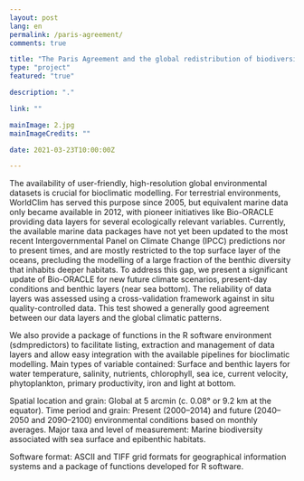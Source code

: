 ```yaml
---
layout: post
lang: en
permalink: /paris-agreement/
comments: true

title: "The Paris Agreement and the global redistribution of biodiversity"
type: "project"
featured: "true"

description: "."

link: ""

mainImage: 2.jpg
mainImageCredits: ""

date: 2021-03-23T10:00:00Z

---
```


The availability of user-friendly, high-resolution global environmental datasets is crucial for bioclimatic modelling. For terrestrial environments, WorldClim has served this purpose since 2005, but equivalent marine data only became available in 2012, with pioneer initiatives like Bio-ORACLE providing data layers for several ecologically relevant variables. Currently, the available marine data packages have not yet been updated to the most recent Intergovernmental Panel on Climate Change (IPCC) predictions nor to present times, and are mostly restricted to the top surface layer of the oceans, precluding the modelling of a large fraction of the benthic diversity that inhabits deeper habitats. To address this gap, we present a significant update of Bio-ORACLE for new future climate scenarios, present-day conditions and benthic layers (near sea bottom). The reliability of data layers was assessed using a cross-validation framework against in situ quality-controlled data. This test showed a generally good agreement between our data layers and the global climatic patterns.

We also provide a package of functions in the R software environment (sdmpredictors) to facilitate listing, extraction and management of data layers and allow easy integration with the available pipelines for bioclimatic modelling. Main types of variable contained: Surface and benthic layers for water temperature, salinity, nutrients, chlorophyll, sea ice, current velocity, phytoplankton, primary productivity, iron and light at bottom.

Spatial location and grain: Global at 5 arcmin (c. 0.08° or 9.2 km at the equator). Time period and grain: Present (2000–2014) and future (2040–2050 and 2090–2100) environmental conditions based on monthly averages. Major taxa and level of measurement: Marine biodiversity associated with sea surface and epibenthic habitats.

Software format: ASCII and TIFF grid formats for geographical information systems and a package of functions developed for R software.
